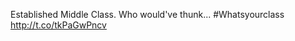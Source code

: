 Established Middle Class. Who would've thunk... #Whatsyourclass <a href="http://t.co/tkPaGwPncv">http://t.co/tkPaGwPncv</a>